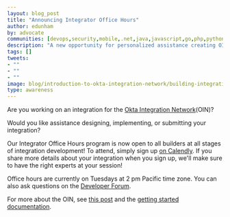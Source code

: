 ```yaml
---
layout: blog_post
title: "Announcing Integrator Office Hours"
author: edunham
by: advocate
communities: [devops,security,mobile,.net,java,javascript,go,php,python,ruby]
description: "A new opportunity for personalized assistance creating OIN Integrations"
tags: []
tweets:
- ""
- ""
- ""
image: blog/introduction-to-okta-integration-network/building-integrations.jpg
type: awareness
---
```


Are you working on an integration for the [Okta Integration Network](https://www.okta.com/integrations/)(OIN)? 

Would you like assistance designing, implementing, or submitting your integration?

Our Integrator Office Hours program is now open to all builders at all stages of integration development! To attend, simply sign up [on Calendly](https://calendly.com/joyce-morrell/okta-integrations-office-hours). If you share more details about your integration when you sign up, we'll make sure to have the right experts at your session! 

Office hours are currently on Tuesdays at 2 pm Pacific time zone. You can also ask questions on the [Developer Forum](https://devforum.okta.com/c/questions/6). 

For more about the OIN, see [this post](/blog/2024/11/06/introduction-to-okta-integration-network) and the [getting started documentation](https://help.okta.com/en-us/content/topics/apps/apps-overview-get-started.htm).
